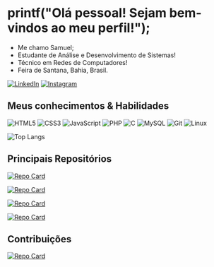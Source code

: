 # printf("Olá pessoal! Sejam bem-vindos ao meu perfil!");

- Me chamo Samuel;
- Estudante de Análise e Desenvolvimento de Sistemas!
- Técnico em Redes de Computadores!
- Feira de Santana, Bahia, Brasil.
  
[![LinkedIn](https://img.shields.io/badge/LinkedIn-0077B5?style=for-the-badge&logo=linkedin&logoColor=white)](https://www.linkedin.com/in/samuel-c-almeida-ab4ba5277)
[![Instagram](https://img.shields.io/badge/-Instagram-%23E4405F?style=for-the-badge&logo=instagram&logoColor=white)](https://www.instagram.com/samu3lc_/)
<!--[![GitHub](https://img.shields.io/badge/GitHub-100000?style=for-the-badge&logo=github&logoColor=white)](https://github.com/samuelcarneiro)-->


## Meus conhecimentos & Habilidades
![HTML5](https://img.shields.io/badge/HTML5-E34F26?style=for-the-badge&logo=html5&logoColor=white)
![CSS3](https://img.shields.io/badge/CSS3-1572B6?style=for-the-badge&logo=css3&logoColor=white)
![JavaScript](https://img.shields.io/badge/JavaScript-F7DF1E?style=for-the-badge&logo=javascript&logoColor=black)
![PHP](https://img.shields.io/badge/PHP-777BB4?style=for-the-badge&logo=php&logoColor=white)
![C](https://img.shields.io/badge/C-00599C?style=for-the-badge&logo=c&logoColor=white)
![MySQL](https://img.shields.io/badge/MySQL-00000F?style=for-the-badge&logo=mysql&logoColor=white)
![Git](https://img.shields.io/badge/GIT-E44C30?style=for-the-badge&logo=git&logoColor=white)
![Linux](https://img.shields.io/badge/Linux-555?style=for-the-badge&logo=linux&logoColor=FCC624)

![Top Langs](https://github-readme-stats-git-masterrstaa-rickstaa.vercel.app/api/top-langs/?username=samuelcarneiro&layout=compact&bg_color=FFF&border_color=555&title_color=00599C&text_color=555)


<!--## Linguagens mais utilizadas
![Top Langs](https://github-readme-stats-git-masterrstaa-rickstaa.vercel.app/api/top-langs/?username=samuelcarneiro&layout=compact&bg_color=000&border_color=30A3DC&text_color=FFF)
-->

## Principais Repositórios

[![Repo Card](https://github-readme-stats.vercel.app/api/pin/?username=samuelcarneiro&repo=studyrepo&bg_color=FFF&border_color=555&show_icons=true&icon_color=00599C&title_color=00599C&text_color=555)](https://github.com/samuelcarneiro/studyrepo)

[![Repo Card](https://github-readme-stats.vercel.app/api/pin/?username=samuelcarneiro&repo=scripts-linux&bg_color=FFF&border_color=555&show_icons=true&icon_color=00599C&title_color=00599C&text_color=555)](https://github.com/samuelcarneiro/scripts-linux)

[![Repo Card](https://github-readme-stats.vercel.app/api/pin/?username=samuelcarneiro&repo=menu-responsivo&bg_color=FFF&border_color=555&show_icons=true&icon_color=00599C&title_color=00599C&text_color=555)](https://github.com/samuelcarneiro/menu-responsivo)

[![Repo Card](https://github-readme-stats.vercel.app/api/pin/?username=samuelcarneiro&repo=nlw-esports-explorer&bg_color=FFF&border_color=555&show_icons=true&icon_color=00599C&title_color=00599C&text_color=555)](https://github.com/samuelcarneiro/nlw-esports-explorer)

## Contribuições
[![Repo Card](https://github-readme-stats.vercel.app/api/pin/?username=samuelcarneiro&repo=dio-lab-open-source&bg_color=FFF&border_color=555&show_icons=true&icon_color=00599C&title_color=00599C&text_color=555)](https://github.com/samuelcarneiroE/dio-lab-open-source)

<!--
**samuelcarneiro/samuelcarneiro** is a ✨ _special_ ✨ repository because its `README.md` (this file) appears on your GitHub profile.

Here are some ideas to get you started:

- 🔭 I’m currently working on ...
- 🌱 I’m currently learning ...
- 👯 I’m looking to collaborate on ...
- 🤔 I’m looking for help with ...
- 💬 Ask me about ...
- 📫 How to reach me: ...
- 😄 Pronouns: ...
- ⚡ Fun fact: ...
-->
